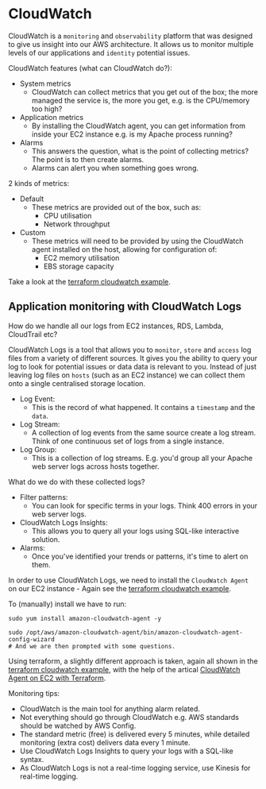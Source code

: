 # CloudWatch

CloudWatch is a `monitoring` and `observability` platform that was designed to give us insight into our AWS architecture.
It allows us to monitor multiple levels of our applications and `identity` potential issues.

CloudWatch features (what can CloudWatch do?):
- System metrics
  - CloudWatch can collect metrics that you get out of the box; the more managed the service is, the more you get, e.g. is the CPU/memory too high?
- Application metrics
  - By installing the CloudWatch agent, you can get information from inside your EC2 instance e.g. is my Apache process running?
- Alarms
  - This answers the question, what is the point of collecting metrics? The point is to then create alarms.
  - Alarms can alert you when something goes wrong.

2 kinds of metrics:
- Default
  - These metrics are provided out of the box, such as:
    - CPU utilisation
    - Network throughput
- Custom
  - These metrics will need to be provided by using the CloudWatch agent installed on the host, allowing for configuration of:
    - EC2 memory utilisation
    - EBS storage capacity

Take a look at the [terraform cloudwatch example](../terraform/cloudwatch/main.tf).

## Application monitoring with CloudWatch Logs

How do we handle all our logs from EC2 instances, RDS, Lambda, CloudTrail etc?

CloudWatch Logs is a tool that allows you to `monitor`, `store` and `access` log files from a variety of different sources.
It gives you the ability to query your log to look for potential issues or data data is relevant to you.
Instead of just leaving log files on `hosts` (such as an EC2 instance) we can collect them onto a single centralised storage location.

- Log Event:
  - This is the record of what happened. It contains a `timestamp` and the `data`.
- Log Stream:
  - A collection of log events from the same source create a log stream. Think of one continuous set of logs from a single instance.
- Log Group:
  - This is a collection of log streams. E.g. you'd group all your Apache web server logs across hosts together.

What do we do with these collected logs?
- Filter patterns:
  - You can look for specific terms in your logs. Think 400 errors in your web server logs.
- CloudWatch Logs Insights:
  - This allows you to query all your logs using SQL-like interactive solution.
- Alarms:
  - Once you've identified your trends or patterns, it's time to alert on them.

In order to use CloudWatch Logs, we need to install the `CloudWatch Agent` on our EC2 instance - Again see the [terraform cloudwatch example](../terraform/cloudwatch/main.tf).

To (manually) install we have to run:
```shell
sudo yum install amazon-cloudwatch-agent -y

sudo /opt/aws/amazon-cloudwatch-agent/bin/amazon-cloudwatch-agent-config-wizard
# And we are then prompted with some questions.
```

Using terraform, a slightly different approach is taken, again all shown in the [terraform cloudwatch example](../terraform/cloudwatch/main.tf), with the help of the artical [CloudWatch Agent on EC2 with Terraform](https://jazz-twk.medium.com/cloudwatch-agent-on-ec2-with-terraform-8cf58e8736de).

Monitoring tips:
- CloudWatch is the main tool for anything alarm related.
- Not everything should go through CloudWatch e.g. AWS standards should be watched by AWS Config.
- The standard metric (free) is delivered every 5 minutes, while detailed monitoring (extra cost) delivers data every 1 minute.
- Use CloudWatch Logs Insights to query your logs with a SQL-like syntax.
- As CloudWatch Logs is not a real-time logging service, use Kinesis for real-time logging.